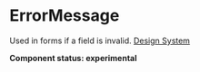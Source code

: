 # ErrorMessage

Used in forms if a field is invalid.
[Design System](https://designsystem.amsterdam.nl/7awj1hc9f/p/35e7b1-error-message)

**Component status: experimental**

